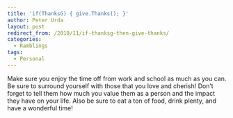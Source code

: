 ```yaml
---
title: 'if(ThanksG) { give.Thanks(); }'
author: Peter Urda
layout: post
redirect_from: /2010/11/if-thanksg-then-give-thanks/
categories:
  - Ramblings
tags:
  - Personal
---
```

Make sure you enjoy the time off from work and school as much as you can. Be sure to surround yourself with those that you love and cherish! Don&#8217;t forget to tell them how much you value them as a person and the impact they have on your life. Also be sure to eat a ton of food, drink plenty, and have a wonderful time!